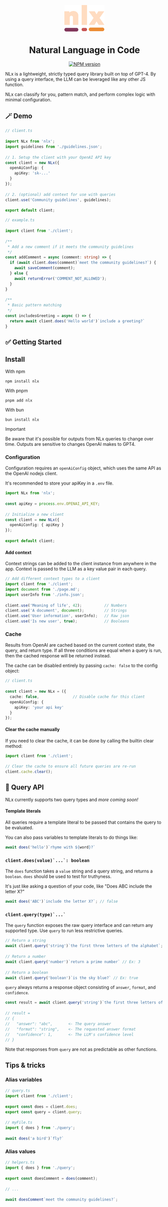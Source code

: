 <p align="center">
  <a href="https://fingerprint.com">
    <picture>
      <source media="(prefers-color-scheme: dark)" srcset="resources/logo-light.svg" />
      <source media="(prefers-color-scheme: light)" srcset="resources/logo-dark.svg" />
      <img src="resources/logo-dark.svg" alt="NLx logo" width="128px" />
    </picture>
  </a>
</p>
<h1 align="center">Natural Language in Code</h1>
<p align="center">
  <a href="https://npmjs.org/package/nlx">
    <img src="https://img.shields.io/npm/v/nlx.svg" alt="NPM version" />
  </a>
</p>

NLx is a lightweight, strictly typed query library built on top of GPT-4. By using a query interface, the LLM can be leveraged like any other JS function.

NLx can classify for you, pattern match, and perform complex logic with minimal configuration.

## 🪄 Demo

```ts
// client.ts

import NLx from 'nlx';
import guidelines from './guidelines.json';

// 1. Setup the client with your OpenAI API key
const client = new NLx({
  openAiConfig: {
    apiKey: 'sk-...'
  }
});

// 2. (optional) add context for use with queries
client.use('Community guidelines', guidelines);

export default client;
```

```ts
// example.ts

import client from './client';

/**
 * Add a new comment if it meets the community guidelines
 */
const addComment = async (comment: string) => {
  if (await client.does(comment)`meet the community guidelines?`) {
    await saveComment(comment);
  } else {
    await returnError('COMMENT_NOT_ALLOWED');
  }
}

/**
 * Basic pattern matching
 */
const includesGreeting = async () => {
  return await client.does('Hello world')`include a greeting?`
}
```


## ️✅ Getting Started

## Install 
With npm

```
npm install nlx
```
With pnpm

```
pnpm add nlx
```
With bun

```
bun install nlx
```

> [!IMPORTANT]  
> Be aware that it's possible for outputs from NLx queries to change over time. Outputs are sensitive to changes OpenAI makes to GPT4.

### Configuration 
Configuration requires an `openAiConfig` object, which uses the same API as the OpenAI nodejs client. 

It's recommended to store your apiKey in a `.env` file.

```ts
import NLx from 'nlx';

const apiKey = process.env.OPENAI_API_KEY;

// Initialize a new client
const client = new NLx({
  openAiConfig: { apiKey }
});

export default client;
```

#### Add context
Context strings can be added to the client instance from anywhere in the app. Context is passed to the LLM as a key value pair in each query.

```ts
// Add different context types to a client
import client from './client';
import document from './page.md';
import userInfo from './info.json';

client.use('Meaning of life', 42);          // Numbers
client.use('A document', document);         // Strings
client.use('User information', userInfo);   // Raw json
client.use('Is new user', true);            // Booleans
```

### Cache
Results from OpenAI are cached based on the current context state, the query, and return type. If all three conditions are equal when a query is run, then the cached response will be returned instead.

The cache can be disabled entirely by passing `cache: false` to the config object:

```ts
// client.ts

const client = new NLx = ({
  cache: false,               // Disable cache for this client
  openAiConfig: {
    apiKey: 'your api key'
  }
});
```

#### Clear the cache manually
If you need to clear the cache, it can be done by calling the builtin clear method: 

```ts
import client from './client';

// Clear the cache to ensure all future queries are re-run
client.cache.clear();
```

## 🌟 Query API
NLx currently supports two query types and *more coming soon!*

#### Template literals
All queries require a template literal to be passed that contains the query to be evaluated.

You can also pass variables to template literals to do things like: 
```ts
await does('hello')`rhyme with ${word}?`
```

### ``client.does(value)`...`: boolean ``
The `does` function takes a `value` string and a query string, and returns a `boolean`. `does` should be used to test for truthyness. 

It's just like asking a question of your code, like "Does ABC include the letter X?"

```ts 
await does('ABC')`include the letter X?`; // false
```

### ``client.query(type)`...` ``
The `query` function exposes the raw query interface and can return any supported type. Use `query` to run less restrictive queries.

```ts
// Return a string
await client.query('string')`the first three letters of the alphabet`; // Ex: "abc"

// Return a number
await client.query('number')`return a prime number` // Ex: 3

// Return a boolean
await client.query('boolean')`is the sky blue?` // Ex: true
```

`query` always returns a response object consisting of `answer`, `format`, and `confidence`.

```ts
const result = await client.query('string')`the first three letters of the alphabet`;

// result = 
// {
//   "answer": "abc",       <- The query answer
//   "format": "string",    <- The requested answer format
//   "confidence": 1,       <- The LLM's confidence level
// }
```

Note that responses from `query` are not as predictable as other functions.

## Tips & tricks

### Alias variables
```ts
// query.ts
import client from './client';

export const does = client.does;
export const query = client.query;

// myFile.ts
import { does } from './query';

await does('a bird')`fly?`
```

### Alias values
```ts
// helpers.ts
import { does } from './query';

export const doesComment = does(comment);

// ...

await doesComment`meet the community guidelines?`;
```
